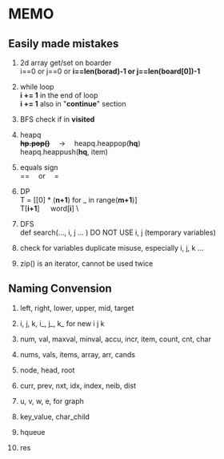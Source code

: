 # MEMO


## Easily made mistakes

1. 2d array get/set on boarder \
   i==0 or j==0 or __i==len(borad)-1 or j==len(board[0])-1__

2. while loop\
    __i += 1__ in the end of loop\
    __i += 1__ also in "__continue__" section

3. BFS check if in __visited__

3. heapq\
   ~~__hp.pop()__~~  ->  heapq.heappop(__hq__)  \
   heapq.heappush(__hq__, item)
   
4. equals sign\
   ==  or  = 

5. DP   \
   T = [[0] * (__n+1__) for _ in range(__m+1__)]    \
   T\[__i+1__]   word\[__i__]   \

6. DFS  \
   def search(..., i, j ... )  DO NOT USE i, j (temporary variables)

7. check for variables duplicate misuse, especially i, j, k ... 

8. zip() is an iterator, cannot be used twice 


## Naming Convension

1. left, right, lower, upper, mid, target

2. i, j, k, i_, j_, k_  for new i j k

3. num, val, maxval, minval, accu, incr, item, count, cnt, char

3. nums, vals, items, array, arr, cands

4. node, head, root

6. curr, prev, nxt, idx, index, neib, dist

7. u, v, w, e,  for graph

3. key_value, char_child

8. hqueue

2. res